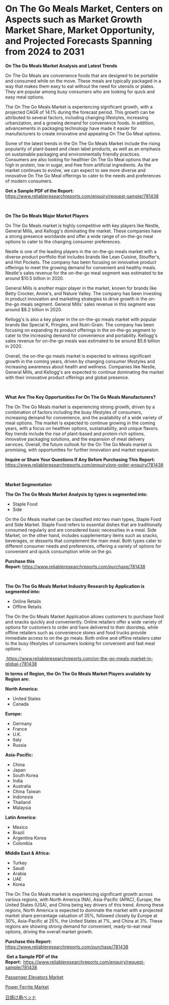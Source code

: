 <p><h1>On The Go Meals Market, Centers on Aspects such as Market Growth Market Share, Market Opportunity, and Projected Forecasts Spanning from 2024 to 2031</h1></p><p><strong>On The Go Meals Market Analysis and Latest Trends</strong></p>
<p><p>On The Go Meals are convenience foods that are designed to be portable and consumed while on the move. These meals are typically packaged in a way that makes them easy to eat without the need for utensils or plates. They are popular among busy consumers who are looking for quick and easy meal options.</p><p>The On The Go Meals Market is experiencing significant growth, with a projected CAGR of 14.1% during the forecast period. This growth can be attributed to several factors, including changing lifestyles, increasing urbanization, and a growing demand for convenience foods. In addition, advancements in packaging technology have made it easier for manufacturers to create innovative and appealing On The Go Meal options.</p><p>Some of the latest trends in the On The Go Meals Market include the rising popularity of plant-based and clean label products, as well as an emphasis on sustainable packaging and environmentally friendly practices. Consumers are also looking for healthier On The Go Meal options that are high in protein, low in sugar, and free from artificial ingredients. As the market continues to evolve, we can expect to see more diverse and innovative On The Go Meal offerings to cater to the needs and preferences of modern consumers.</p></p>
<p><strong>Get a Sample PDF of the Report:&nbsp;</strong> <a href="https://www.reliableresearchreports.com/enquiry/request-sample/781438">https://www.reliableresearchreports.com/enquiry/request-sample/781438</a></p>
<p>&nbsp;</p>
<p><strong>On The Go Meals Major Market Players</strong></p>
<p><p>On The Go Meals market is highly competitive with key players like Nestle, General Mills, and Kellogg's dominating the market. These companies have a strong presence worldwide and offer a wide range of on-the-go meal options to cater to the changing consumer preferences.</p><p>Nestle is one of the leading players in the on-the-go meals market with a diverse product portfolio that includes brands like Lean Cuisine, Stouffer's, and Hot Pockets. The company has been focusing on innovative product offerings to meet the growing demand for convenient and healthy meals. Nestle's sales revenue for the on-the-go meal segment was estimated to be around $10.5 billion in 2020.</p><p>General Mills is another major player in the market, known for brands like Betty Crocker, Annie's, and Nature Valley. The company has been investing in product innovation and marketing strategies to drive growth in the on-the-go meals segment. General Mills' sales revenue in this segment was around $8.2 billion in 2020.</p><p>Kellogg's is also a key player in the on-the-go meals market with popular brands like Special K, Pringles, and Nutri-Grain. The company has been focusing on expanding its product offerings in the on-the-go segment to cater to the increasing demand for convenience and portability. Kellogg's sales revenue for on-the-go meals was estimated to be around $5.6 billion in 2020.</p><p>Overall, the on-the-go meals market is expected to witness significant growth in the coming years, driven by changing consumer lifestyles and increasing awareness about health and wellness. Companies like Nestle, General Mills, and Kellogg's are expected to continue dominating the market with their innovative product offerings and global presence.</p></p>
<p>&nbsp;</p>
<p><strong>What Are The Key Opportunities For On The Go Meals Manufacturers?</strong></p>
<p><p>The On The Go Meals market is experiencing strong growth, driven by a combination of factors including the busy lifestyles of consumers, increasing demand for convenience, and the availability of a wide variety of meal options. The market is expected to continue growing in the coming years, with a focus on healthier options, sustainability, and unique flavors. Key trends include the rise of plant-based and protein-rich options, innovative packaging solutions, and the expansion of meal delivery services. Overall, the future outlook for the On The Go Meals market is promising, with opportunities for further innovation and market expansion.</p></p>
<p><strong>Inquire or Share Your Questions If Any Before Purchasing This Report:</strong> <a href="https://www.reliableresearchreports.com/enquiry/pre-order-enquiry/781438">https://www.reliableresearchreports.com/enquiry/pre-order-enquiry/781438</a></p>
<p>&nbsp;</p>
<p><strong>Market Segmentation</strong></p>
<p><strong>The On The Go Meals Market Analysis by types is segmented into:</strong></p>
<p><ul><li>Staple Food</li><li>Side</li></ul></p>
<p><p>On the Go Meals market can be classified into two main types, Staple Food and Side Market. Staple Food refers to essential dishes that are traditionally consumed regularly and are considered basic necessities in a meal. Side Market, on the other hand, includes supplementary items such as snacks, beverages, or desserts that complement the main meal. Both types cater to different consumer needs and preferences, offering a variety of options for convenient and quick consumption while on the go.</p></p>
<p><strong>Purchase this Report:&nbsp;</strong><a href="https://www.reliableresearchreports.com/purchase/781438">https://www.reliableresearchreports.com/purchase/781438</a></p>
<p>&nbsp;</p>
<p><strong>The On The Go Meals Market Industry Research by Application is segmented into:</strong></p>
<p><ul><li>Online Retails</li><li>Offline Retails</li></ul></p>
<p><p>The On the Go Meals Market Application allows customers to purchase food and snacks quickly and conveniently. Online retailers offer a wide variety of options for customers to order and have delivered to their doorstep, while offline retailers such as convenience stores and food trucks provide immediate access to on the go meals. Both online and offline retailers cater to the busy lifestyles of consumers looking for convenient and fast meal options.</p></p>
<p><a href="https://www.reliableresearchreports.com/on-the-go-meals-market-in-global-r781438">&nbsp;https://www.reliableresearchreports.com/on-the-go-meals-market-in-global-r781438</a></p>
<p><strong>In terms of Region, the On The Go Meals Market Players available by Region are:</strong></p>
<p>
    <p> <strong> North America: </strong>
        <ul>
            <li>United States</li>
            <li>Canada</li>
        </ul>
        </p> 
    <p> <strong> Europe: </strong>
        <ul>
            <li>Germany</li>
            <li>France</li>
            <li>U.K.</li>
            <li>Italy</li>
            <li>Russia</li>
        </ul>
        </p> 
    <p> <strong> Asia-Pacific: </strong>
        <ul>
            <li>China</li>
            <li>Japan</li>
            <li>South Korea</li>
            <li>India</li>
            <li>Australia</li>
            <li>China Taiwan</li>
            <li>Indonesia</li>
            <li>Thailand</li>
            <li>Malaysia</li>
        </ul>
        </p> 
    <p> <strong> Latin America: </strong>
        <ul>
            <li>Mexico</li>
            <li>Brazil</li>
            <li>Argentina Korea</li>
            <li>Colombia</li>
        </ul>
        </p> 
    <p> <strong> Middle East & Africa: </strong>
        <ul>
            <li>Turkey</li>
            <li>Saudi</li>
            <li>Arabia</li>
            <li>UAE</li>
            <li>Korea</li>
        </ul>
    </p>
    </p>
<p><p>The On The Go Meals market is experiencing significant growth across various regions, with North America (NA), Asia-Pacific (APAC), Europe, the United States (USA), and China being key drivers of this trend. Among these regions, North America is expected to dominate the market with a projected market share percentage valuation of 35%, followed closely by Europe at 30%, Asia-Pacific at 25%, the United States at 7%, and China at 3%. These regions are showing strong demand for convenient, ready-to-eat meal options, driving the overall market growth.</p></p>
<p><strong>Purchase this Report: </strong><a href="https://www.reliableresearchreports.com/purchase/781438">https://www.reliableresearchreports.com/purchase/781438</a></p>
<p>&nbsp;<strong>Get a Sample PDF of the Report:&nbsp;&nbsp;</strong><a href="https://www.reliableresearchreports.com/enquiry/request-sample/781438">https://www.reliableresearchreports.com/enquiry/request-sample/781438</a></p>
<p><strong></strong></p>
<p><p><a href="https://view.publitas.com/reportprime-1/passenger-elevators-market-offer-valuable-insights-into-market-size-market-share-market-trends-and-projections-spanning-from-2024-to-2031/">Passenger Elevators Market</a></p><p><a href="https://noble-drawer-34c.notion.site/Power-Ferrite-Market-Offers-Provide-Insightful-Data-for-the-Time-Period-from-2024-to-2031-and-also-P-292d858f60fe4d09a8d7c5d0a4da9a18">Power Ferrite Market</a></p><p><a href="https://github.com/MosesSpinka1914/Market-Research-Report-List-1/blob/main/889565418145.md">日焼け用ベッド</a></p></p>